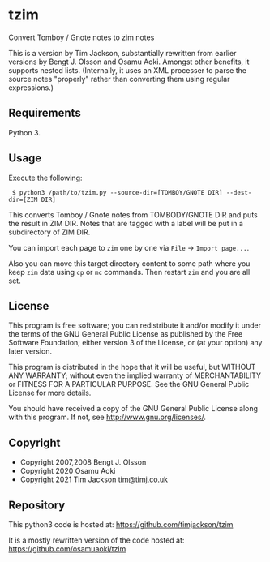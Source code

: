 # tzim

Convert Tomboy / Gnote notes to zim notes

This is a version by Tim Jackson, substantially rewritten from earlier versions
by Bengt J. Olsson and Osamu Aoki. Amongst other benefits, it supports nested 
lists. (Internally, it uses an XML processer to parse the source notes
"properly" rather than converting them using regular expressions.)

## Requirements
Python 3.

## Usage

Execute the following:

```
 $ python3 /path/to/tzim.py --source-dir=[TOMBOY/GNOTE DIR] --dest-dir=[ZIM DIR]
```

This converts Tomboy / Gnote notes from TOMBODY/GNOTE DIR and puts the result in
ZIM DIR. Notes that are tagged with a label will be put in a subdirectory of
ZIM DIR.

You can import each page to `zim` one by one via `File` -> `Import page...`.

Also you can move this target directory content to some path where you keep
`zim` data using `cp` or `mc` commands.  Then restart `zim` and you are all
set.


## License

This program is free software; you can redistribute it and/or modify
it under the terms of the GNU General Public License as published by
the Free Software Foundation; either version 3 of the License, or
(at your option) any later version.

This program is distributed in the hope that it will be useful,
but WITHOUT ANY WARRANTY; without even the implied warranty of
MERCHANTABILITY or FITNESS FOR A PARTICULAR PURPOSE.  See the
GNU General Public License for more details.

You should have received a copy of the GNU General Public License
along with this program.  If not, see <http://www.gnu.org/licenses/>.

## Copyright

  * Copyright 2007,2008 Bengt J. Olsson
  * Copyright 2020      Osamu Aoki
  * Copyright 2021      Tim Jackson <tim@timj.co.uk>

## Repository

This python3 code is hosted at: https://github.com/timjackson/tzim

It is a mostly rewritten version of the code hosted at:
 https://github.com/osamuaoki/tzim

